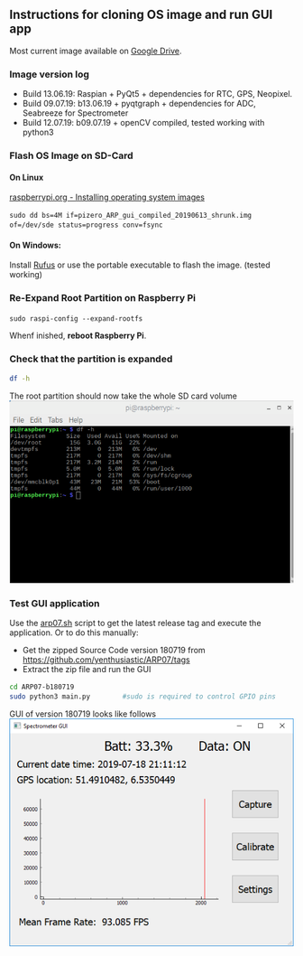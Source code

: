 ## Instructions for cloning OS image and run GUI app
Most current image available on [Google Drive](https://drive.google.com/drive/u/0/folders/1s-zRTGhcLGHEpJTI93D9O8YIeo6DgwfC).

### Image version log
- Build 13.06.19: Raspian + PyQt5 + dependencies for RTC, GPS, Neopixel. 
- Build 09.07.19: b13.06.19 + pyqtgraph + dependencies for ADC, Seabreeze for Spectrometer
- Build 12.07.19: b09.07.19 + openCV compiled, tested working with python3


### Flash OS Image on SD-Card
#### On Linux
[raspberrypi.org - Installing operating system images](https://www.raspberrypi.org/documentation/installation/installing-images/README.md)

`sudo dd bs=4M if=pizero_ARP_gui_compiled_20190613_shrunk.img of=/dev/sde status=progress conv=fsync`
#### On Windows:
Install [Rufus](https://rufus.ie/) or use the portable executable to flash the image. (tested working)

###  Re-Expand Root Partition on Raspberry Pi 

`sudo raspi-config --expand-rootfs`

Whenf inished, **reboot Raspberry Pi**.

### Check that the partition is expanded
```bash
df -h
```
The root partition should now take the whole SD card volume
![fs screenshot](../media/fs_screencap.png)

### Test GUI application
Use the [arp07.sh](../misc/arp07.sh) script to get the latest release tag and execute the application. Or to do this manually:
- Get the zipped Source Code version 180719 from https://github.com/yenthusiastic/ARP07/tags
- Extract the zip file and run the GUI
```bash
cd ARP07-b180719
sudo python3 main.py        #sudo is required to control GPIO pins
```
GUI of version 180719 looks like follows
![GUI screenshot](../media/GUI_180719_1.PNG)

